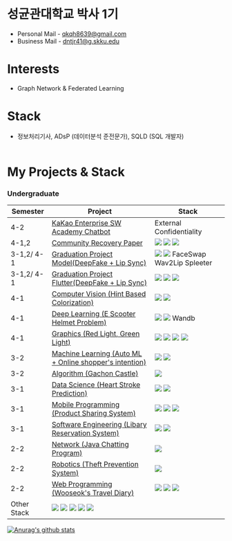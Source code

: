 # 성균관대학교 박사 1기
* Personal Mail - qkqh8639@gmail.com
* Business Mail - dntjr41@g.skku.edu

# Interests
* Graph Network & Federated Learning

# Stack
* 정보처리기사, ADsP (데이터분석 준전문가), SQLD (SQL 개발자) <br><br>

# My Projects & Stack

### Undergraduate

| Semester | Project | Stack |
| -------- | ------- | ----- |
| 4-2 | [KaKao Enterprise SW Academy Chatbot](https://github.com/dntjr41/KAKAO_Chatbot_Lab) | External Confidentiality |
| 4-1,2 | [Community Recovery Paper](https://github.com/dntjr41/Community_Recovery_Paper) | <img src="https://img.shields.io/badge/Python-3776AB?style=flat-square&logo=Python&logoColor=white" /> <img src="https://img.shields.io/badge/GoogleColab-F9AB00?style=flat-square&logo=GoogleColab&logoColor=white" /> <img src="https://img.shields.io/badge/Notion-000000?style=flat-square&logo=Notion&logoColor=white" /> |
| 3-1,2/ 4-1 | [Graduation Project Model(DeepFake + Lip Sync)](https://github.com/dntjr41/Graduation_project/wiki) | <img src="https://img.shields.io/badge/Python-3776AB?style=flat-square&logo=Python&logoColor=white" /> <img src="https://img.shields.io/badge/Flask-000000?style=flat-square&logo=Flask&logoColor=white" /> FaceSwap Wav2Lip Spleeter |
| 3-1,2/ 4-1 | [Graduation Project Flutter(DeepFake + Lip Sync)](https://github.com/dntjr41/Flutter/wiki) | <img src="https://img.shields.io/badge/Flutter-02569B?style=flat-square&logo=Flutter&logoColor=white" /> <img src="https://img.shields.io/badge/AndroidStudio-3DDC84?style=flat-square&logo=AndroidStudio&logoColor=white" /> <img src="https://img.shields.io/badge/Firebase-FFCA28?style=flat-square&logo=Firebase&logoColor=white" /> |
| 4-1 | [Computer Vision (Hint Based Colorization)](https://github.com/dntjr41/CV_TermP/wiki) | <img src="https://img.shields.io/badge/Kaggle-20BEFF?style=flat-square&logo=Kaggle&logoColor=white" /> <img src="https://img.shields.io/badge/GoogleColab-F9AB00?style=flat-square&logo=GoogleColab&logoColor=white" /> |
| 4-1 | [Deep Learning (E Scooter Helmet Problem)](https://github.com/dntjr41/DeepLearning_TermP/wiki) | <img src="https://img.shields.io/badge/Python-3776AB?style=flat-square&logo=Python&logoColor=white" /> <img src="https://img.shields.io/badge/YOLO-00FFFF?style=flat-square&logo=YOLO&logoColor=white" /> Wandb |
| 4-1 | [Graphics (Red Light, Green Light)](https://github.com/dntjr41/Graphics_termProject) | <img src="https://img.shields.io/badge/JavaScript-F7DF1E?style=flat-square&logo=JavaScript&logoColor=white" /> <img src="https://img.shields.io/badge/CSS3-1572B6?style=flat-square&logo=CSS3&logoColor=white" /> <img src="https://img.shields.io/badge/PHP-777BB4?style=flat-square&logo=PHP&logoColor=white" /> <img src="https://img.shields.io/badge/Threejs-000000?style=for-the-badge&logo=Threejs&logoColor=white"> |
| 3-2 | [Machine Learning (Auto ML +  Online shopper's intention)](https://github.com/dntjr41/MachineLearning_termProject) | <img src="https://img.shields.io/badge/Python-3776AB?style=flat-square&logo=Python&logoColor=white" /> <img src="https://img.shields.io/badge/scikit-learn-F7931E?style=flat-square&logo=scikit-learn&logoColor=white" /> |
| 3-2 | [Algorithm (Gachon Castle)](https://github.com/dntjr41/Algorithm_TermP) | <img src="https://img.shields.io/badge/Java-007396?style=flat-square&logo=Java&logoColor=white" /> |
| 3-1 | [Data Science (Heart Stroke Prediction)](https://github.com/dntjr41/Data-Science_Term-Project) | <img src="https://img.shields.io/badge/Python-3776AB?style=flat-square&logo=Python&logoColor=white" /> <img src="https://img.shields.io/badge/scikit-learn-F7931E?style=flat-square&logo=scikit-learn&logoColor=white" /> |
| 3-1 | [Mobile Programming (Product Sharing System)](https://github.com/dntjr41/Mobile-Programming-14_term-project) | <img src="https://img.shields.io/badge/AndroidStudio-3DDC84?style=flat-square&logo=AndroidStudio&logoColor=white" /> <img src="https://img.shields.io/badge/Firebase-FFCA28?style=flat-square&logo=Firebase&logoColor=white" /> <img src="https://img.shields.io/badge/MySQL-4479A1?style=flat-square&logo=MySQL&logoColor=white" /> |
| 3-1 | [Software Engineering (Libary Reservation System)](https://github.com/dntjr41/Software_Engineering-Library_Reservation_Sys) | <img src="https://img.shields.io/badge/AndroidStudio-3DDC84?style=flat-square&logo=AndroidStudio&logoColor=white" /> <img src="https://img.shields.io/badge/Subversion-809CC9?style=flat-square&logo=Subversion&logoColor=white" /> |
| 2-2 | [Network (Java Chatting Program)](https://github.com/dntjr41/NW_termproject_Team10) | <img src="https://img.shields.io/badge/Java-007396?style=flat-square&logo=Java&logoColor=white" /> |
| 2-2 | [Robotics (Theft Prevention System)](https://github.com/dntjr41/Robotics-Theft_Prevention_System) | <img src="https://img.shields.io/badge/Arduino-00979D?style=flat-square&logo=Arduino&logoColor=white" /> |
| 2-2 | [Web Programming (Wooseok's Travel Diary)](https://github.com/dntjr41/Web_programming-Wooseok_travel_diary) | <img src="https://img.shields.io/badge/JavaScript-F7DF1E?style=flat-square&logo=JavaScript&logoColor=white" /> <img src="https://img.shields.io/badge/HTML5-E34F26?style=flat-square&logo=HTML5&logoColor=white" /> <img src="https://img.shields.io/badge/CSS3-1572B6?style=flat-square&logo=CSS3&logoColor=white" /> |
| Other Stack | <img src="https://img.shields.io/badge/AmazonAWS-232F3E?style=flat-square&logo=AmazonAWS&logoColor=white" /> <img src="https://img.shields.io/badge/KakaoICloud-FFCD00?style=flat-square&logo=Kakao&logoColor=white" /> <img src="https://img.shields.io/badge/C-A8B9CC?style=flat-square&logo=C&logoColor=white" /> <img src="https://img.shields.io/badge/R-276DC3?style=flat-square&logo=R&logoColor=white" />  <img src="https://img.shields.io/badge/Linux-FCC624?style=flat-square&logo=Linux&logoColor=white" /> |

[![Anurag's github stats](https://github-readme-stats.vercel.app/api?username=dntjr41)](https://github.com/anuraghazra/github-readme-stats)
